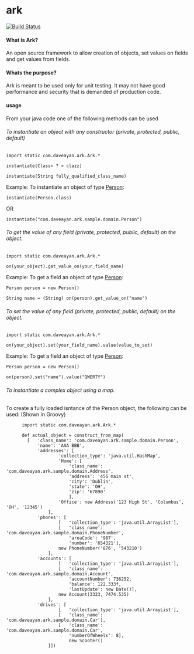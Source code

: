 ark
===
[![Build Status](https://travis-ci.org/daveayan/ark.png?branch=master)](https://travis-ci.org/daveayan/ark)

#### What is Ark?
An open source framework to allow creation of objects, set values on fields and get values from fields.

#### Whats the purpose?
Ark is meant to be used only for unit testing. It may not have good performance and security that is demanded of production code.

#### usage

From your java code one of the following methods can be used

###### To instantiate an object with any constructor (private, protected, public, default)

`import static com.daveayan.ark.Ark.*`

`instantiate(Class< ? > clazz)`

`instantiate(String fully_qualified_class_name)`

Example: To instantiate an object of type [Person](https://github.com/daveayan/ark/blob/master/src/test/java/com/daveayan/ark/sample/domain/Person.java):

`instantiate(Person.class)`

OR

`instantiate("com.daveayan.ark.sample.domain.Person")`

###### To get the value of any field (private, protected, public, default) on the object.

`import static com.daveayan.ark.Ark.*`

`on(your_object).get_value_on(your_field_name)`

Example: To get a field an object of type [Person](https://github.com/daveayan/ark/blob/master/src/test/java/com/daveayan/ark/sample/domain/Person.java):

`Person person = new Person()`

`String name = (String) on(person).get_value_on("name")`

###### To set the value of any field (private, protected, public, default) on the object.

`import static com.daveayan.ark.Ark.*`

`on(your_object).set(your_field_name).value(value_to_set)`

Example: To get a field an object of type [Person](https://github.com/daveayan/ark/blob/master/src/test/java/com/daveayan/ark/sample/domain/Person.java):

`Person person = new Person()`

`on(person).set("name").value("QWERTY")`

###### To instantiate a complex object using a map.
To create a fully loaded isntance of the Person object, the following can be used:
(Shown in Groovy)

		  import static com.daveayan.ark.Ark.*
		  
		  def actual_object = construct_from_map(
			[	'class_name': 'com.daveayan.ark.sample.domain.Person',
				'name': 'AAA BBB',
				'addresses': [
						'collection_type': 'java.util.HashMap',
						'Home': [
							'class_name': 'com.daveayan.ark.sample.domain.Address',
							'address': '456 main st',
							'city': 'Dublin',
							'state': 'OH',
							'zip': '67890'
							],
						'Office': new Address('123 High St', 'Columbus', 'OH', '12345')
					],
				'phones': [
						[	'collection_type': 'java.util.ArrayList'],
						[	'class_name': 'com.daveayan.ark.sample.domain.PhoneNumber',
							'areaCode': '987',
							'number': '654321'],
						new PhoneNumber('876', '543210')
					],
				'accounts': [
						[	'collection_type': 'java.util.ArrayList'],
						[	'class_name': 'com.daveayan.ark.sample.domain.Account',
							'accountNumber': 736252,
							'balance': 122.333f,
							'lastUpdate': new Date()],
						new Account(3323, 7474.535)
					],
				'drives': [
						[	'collection_type': 'java.util.ArrayList'],
						[	'class_name': 'com.daveayan.ark.sample.domain.Car'],
						[	'class_name': 'com.daveayan.ark.sample.domain.Car',
							'numberOfWheels': 8],
						 	new Scooter()
					]])

